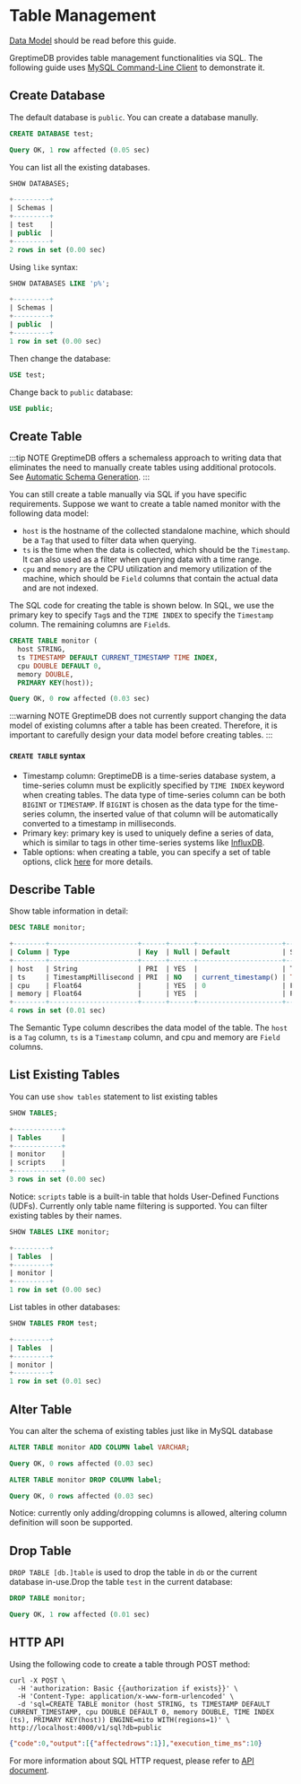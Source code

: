 # Table Management

[Data Model](./concepts/data-model.md) should be read before this guide.

GreptimeDB provides table management functionalities via SQL. The following guide
uses [MySQL Command-Line Client](https://dev.mysql.com/doc/refman/8.0/en/mysql.html) to demonstrate it.

## Create Database

The default database is `public`. You can create a database manully.

```sql
CREATE DATABASE test;
```

```sql
Query OK, 1 row affected (0.05 sec)
```

You can list all the existing databases.

```sql
SHOW DATABASES;
```

```sql
+---------+
| Schemas |
+---------+
| test    |
| public  |
+---------+
2 rows in set (0.00 sec)
```

Using `like` syntax:

```sql
SHOW DATABASES LIKE 'p%';
```

```sql
+---------+
| Schemas |
+---------+
| public  |
+---------+
1 row in set (0.00 sec)
```


Then change the database:

```sql
USE test;
```

Change back to `public` database:

```sql
USE public;
```

## Create Table

:::tip NOTE
GreptimeDB offers a schemaless approach to writing data that eliminates the need to manually create tables using additional protocols. See [Automatic Schema Generation](/user-guide/write-data/overview.md#automatic-schema-generation).
:::

You can still create a table manually via SQL if you have specific requirements.
Suppose we want to create a table named monitor with the following data model:

- `host` is the hostname of the collected standalone machine, which should be a `Tag` that used to filter data when querying.
- `ts` is the time when the data is collected, which should be the `Timestamp`. It can also used as a filter when querying data with a time range.
- `cpu` and `memory` are the CPU utilization and memory utilization of the machine, which should be `Field` columns that contain the actual data and are not indexed. 

The SQL code for creating the table is shown below. In SQL, we use the primary key to specify `Tag`s and the `TIME INDEX` to specify the `Timestamp` column. The remaining columns are `Field`s.

```sql
CREATE TABLE monitor (
  host STRING,
  ts TIMESTAMP DEFAULT CURRENT_TIMESTAMP TIME INDEX,
  cpu DOUBLE DEFAULT 0,
  memory DOUBLE,
  PRIMARY KEY(host));
```

``` sql
Query OK, 0 row affected (0.03 sec)
```

:::warning NOTE
GreptimeDB does not currently support changing the data model of existing columns after a table has been created.
Therefore, it is important to carefully design your data model before creating tables.
:::

#### `CREATE TABLE` syntax

- Timestamp column: GreptimeDB is a time-series database system, a time-series column must
be explicitly specified by `TIME INDEX` keyword when creating tables. The data type of
time-series column can be both `BIGINT` or `TIMESTAMP`. If `BIGINT` is chosen as the
data type for the time-series column, the inserted value of that column will be
automatically converted to a timestamp in milliseconds.
- Primary key: primary key is used to uniquely define a series of data, which is similar
to tags in other time-series systems like [InfluxDB][1].
- Table options: when creating a table, you can specify a set of table options, click [here](../reference/sql/create.md#table-options) for more details.

[1]: <https://docs.influxdata.com/influxdb/v1.8/concepts/glossary/#tag-key>


## Describe Table

Show table information in detail:

```sql
DESC TABLE monitor;
```

```sql
+--------+----------------------+------+------+---------------------+---------------+
| Column | Type                 | Key  | Null | Default             | Semantic Type |
+--------+----------------------+------+------+---------------------+---------------+
| host   | String               | PRI  | YES  |                     | TAG           |
| ts     | TimestampMillisecond | PRI  | NO   | current_timestamp() | TIMESTAMP     |
| cpu    | Float64              |      | YES  | 0                   | FIELD         |
| memory | Float64              |      | YES  |                     | FIELD         |
+--------+----------------------+------+------+---------------------+---------------+
4 rows in set (0.01 sec)
```

The Semantic Type column describes the data model of the table. The `host` is a `Tag` column, `ts` is a `Timestamp` column, and cpu and memory are `Field` columns.

## List Existing Tables

You can use `show tables` statement to list existing tables

``` sql
SHOW TABLES;
```
``` sql
+------------+
| Tables     |
+------------+
| monitor    |
| scripts    |
+------------+
3 rows in set (0.00 sec)
```

Notice: `scripts` table is a built-in table that holds User-Defined Functions (UDFs).
Currently only table name filtering is supported. You can filter existing tables by their names.

``` sql
SHOW TABLES LIKE monitor;
```
``` sql
+---------+
| Tables  |
+---------+
| monitor |
+---------+
1 row in set (0.00 sec)
```


List tables in other databases:

```sql
SHOW TABLES FROM test;
```


```sql
+---------+
| Tables  |
+---------+
| monitor |
+---------+
1 row in set (0.01 sec)
```


## Alter Table

You can alter the schema of existing tables just like in MySQL database

``` sql
ALTER TABLE monitor ADD COLUMN label VARCHAR;
```

```sql
Query OK, 0 rows affected (0.03 sec)
```

``` sql
ALTER TABLE monitor DROP COLUMN label;
```

```sql
Query OK, 0 rows affected (0.03 sec)
```


Notice: currently only adding/dropping columns is allowed, altering column definition will soon be supported.


## Drop Table

`DROP TABLE [db.]table` is used to drop the table in `db` or the current database in-use.Drop the table `test` in the current database:

```sql
DROP TABLE monitor;
```
```sql
Query OK, 1 row affected (0.01 sec)
```

## HTTP API

Using the following code to create a table through POST method:

```shell
curl -X POST \
  -H 'authorization: Basic {{authorization if exists}}' \
  -H 'Content-Type: application/x-www-form-urlencoded' \
  -d 'sql=CREATE TABLE monitor (host STRING, ts TIMESTAMP DEFAULT CURRENT_TIMESTAMP, cpu DOUBLE DEFAULT 0, memory DOUBLE, TIME INDEX (ts), PRIMARY KEY(host)) ENGINE=mito WITH(regions=1)' \
http://localhost:4000/v1/sql?db=public
```

```json
{"code":0,"output":[{"affectedrows":1}],"execution_time_ms":10}
```

For more information about SQL HTTP request, please refer to [API document](/reference/sql/http-api.md).

